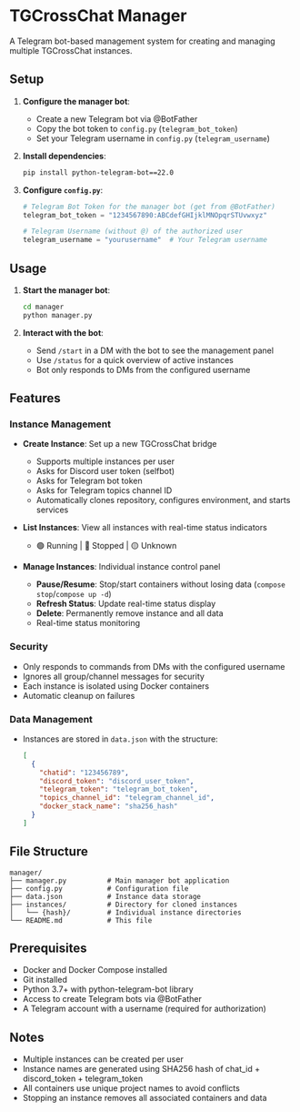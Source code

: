 # TGCrossChat Manager

A Telegram bot-based management system for creating and managing multiple TGCrossChat instances.

## Setup

1. **Configure the manager bot**:
   - Create a new Telegram bot via @BotFather
   - Copy the bot token to `config.py` (`telegram_bot_token`)
   - Set your Telegram username in `config.py` (`telegram_username`)

2. **Install dependencies**:
   ```bash
   pip install python-telegram-bot==22.0
   ```

3. **Configure `config.py`**:
   ```python
   # Telegram Bot Token for the manager bot (get from @BotFather)
   telegram_bot_token = "1234567890:ABCdefGHIjklMNOpqrSTUvwxyz"

   # Telegram Username (without @) of the authorized user
   telegram_username = "yourusername"  # Your Telegram username
   ```

## Usage

1. **Start the manager bot**:
   ```bash
   cd manager
   python manager.py
   ```

2. **Interact with the bot**:
   - Send `/start` in a DM with the bot to see the management panel
   - Use `/status` for a quick overview of active instances
   - Bot only responds to DMs from the configured username

## Features

### Instance Management
- **Create Instance**: Set up a new TGCrossChat bridge
  - Supports multiple instances per user
  - Asks for Discord user token (selfbot)
  - Asks for Telegram bot token
  - Asks for Telegram topics channel ID
  - Automatically clones repository, configures environment, and starts services

- **List Instances**: View all instances with real-time status indicators
  - 🟢 Running | 🔴 Stopped | 🟡 Unknown

- **Manage Instances**: Individual instance control panel
  - **Pause/Resume**: Stop/start containers without losing data (`compose stop`/`compose up -d`)
  - **Refresh Status**: Update real-time status display
  - **Delete**: Permanently remove instance and all data
  - Real-time status monitoring

### Security
- Only responds to commands from DMs with the configured username
- Ignores all group/channel messages for security
- Each instance is isolated using Docker containers
- Automatic cleanup on failures

### Data Management
- Instances are stored in `data.json` with the structure:
  ```json
  [
    {
      "chatid": "123456789",
      "discord_token": "discord_user_token",
      "telegram_token": "telegram_bot_token",
      "topics_channel_id": "telegram_channel_id",
      "docker_stack_name": "sha256_hash"
    }
  ]
  ```

## File Structure

```
manager/
├── manager.py          # Main manager bot application
├── config.py           # Configuration file
├── data.json           # Instance data storage
├── instances/          # Directory for cloned instances
│   └── {hash}/         # Individual instance directories
└── README.md           # This file
```

## Prerequisites

- Docker and Docker Compose installed
- Git installed
- Python 3.7+ with python-telegram-bot library
- Access to create Telegram bots via @BotFather
- A Telegram account with a username (required for authorization)

## Notes

- Multiple instances can be created per user
- Instance names are generated using SHA256 hash of chat_id + discord_token + telegram_token
- All containers use unique project names to avoid conflicts
- Stopping an instance removes all associated containers and data
